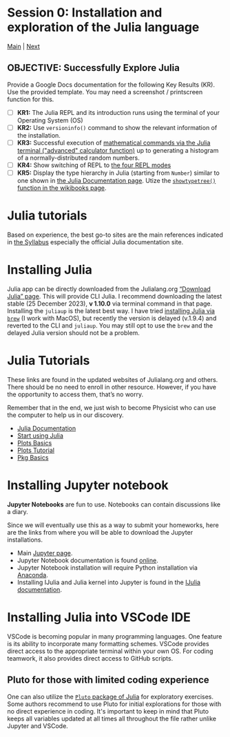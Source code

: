 # Session 0: Installation and exploration of the Julia language
[Main](../README.md) | [Next](../01-HPC/README.md)

## OBJECTIVE: Successfully Explore Julia

Provide a Google Docs documentation for the following Key Results (KR).
Use the provided template.
You may need a screenshot / printscreen function for this.
- [ ] **KR1:** The Julia REPL and its introduction runs using the terminal of your Operating System (OS)
- [ ] **KR2:** Use `versioninfo()` command to show the relevant information of the installation.
- [ ] **KR3:** Successful execution of [mathematical commands via the Julia terminal ("advanced" calculator function)](https://en.wikibooks.org/wiki/Introducing_Julia/The_REPL#Julia_and_mathematics) up to generating a histogram of a normally-distributed random numbers.
- [ ] **KR4:** Show switching of REPL to [the four REPL modes](https://en.wikibooks.org/wiki/Introducing_Julia/The_REPL)
- [ ] **KR5:** Display the type hierarchy in Julia (starting from `Number`) similar to one shown in [the Julia Documentation page](https://docs.julialang.org/en/v1/base/numbers/). Utize the [`showtypetree()` function in the wikibooks page](https://en.wikibooks.org/wiki/Introducing_Julia/Types).

# Julia tutorials
Based on experience, the best go-to sites are the main references indicated in [the Syllabus](../SYLLABUS.md) especially the official Julia documentation site.

# Installing Julia
Julia app can be directly downloaded from the Julialang.org [“Download Julia” page](https://julialang.org/downloads). 
This will provide CLI Julia.
I recommend downloading the latest stable (25 December 2023), **v 1.10.0** via terminal command in that page.
Installing the `juliaup` is the latest best way.
I have tried [installing Julia via `brew`](https://formulae.brew.sh/formula/julia) (I work with MacOS), but recently the version is delayed (v.1.9.4) and reverted to the CLI and `juliaup`.
You may still opt to use the `brew` and the delayed Julia version should not be a problem.

# Julia Tutorials
These links are found in the updated websites of Julialang.org and others. There should be no need to enroll in other resource. However, if you have the opportunity to access them, that’s no worry.

Remember that in the end, we just wish to become Physicist who can use the computer to help us in our discovery.
- [Julia Documentation](https://docs.julialang.org/en/v1/)
- [Start using Julia](https://docs.julialang.org/en/v1/manual/getting-started/)
- [Plots Basics](https://docs.juliaplots.org/latest/basics/)
- [Plots Tutorial](https://docs.juliaplots.org/latest/tutorial/)
- [Pkg Basics](https://pkgdocs.julialang.org/v1/getting-started/#Basic-Usage)

# Installing Jupyter notebook
**Jupyter Notebooks** are fun to use.
Notebooks can contain discussions like a diary.

Since we will eventually use this as a way to submit your homeworks, here are the links from where you will be able to download the Jupyter installations.
- Main [Jupyter page](https://jupyter.org).
- Jupyter Notebook documentation is found [online](https://jupyter-notebook.readthedocs.io/en/stable/).
- Jupyter Notebook installation will require Python installation via [Anaconda](https://www.anaconda.com/products/distribution).
- Installing IJulia and Julia kernel into Jupyter is found in the [IJulia documentation](https://julialang.github.io/IJulia.jl/stable/).

# Installing Julia into VSCode IDE
VSCode is becoming popular in many programming languages.
One feature is its ability to incorporate many formatting schemes.
VSCode provides direct access to the appropriate terminal within your own OS.
For coding teamwork, it also provides direct access to GitHub scripts.

## Pluto for those with limited coding experience
One can also utilize the [`Pluto` package of Julia](https://plutojl.org/en/docs/) for exploratory exercises.
Some authors recommend to use Pluto for initial explorations for those with no direct experience in coding.
It's important to keep in mind that Pluto keeps all variables updated at all times all throughout the file rather unlike Jupyter and VSCode.
<!--
You may check out `j1-basic-julia.jl` for the exploration.
 Some tricks may be found in the `j1-plot-mandel.jl`.
-->